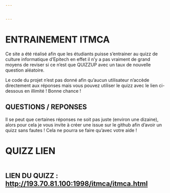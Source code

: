 ```yaml
---


---
```


<h1 id="entrainement-itmca">ENTRAINEMENT ITMCA</h1>
<p>Ce site a été réalisé afin que les étudiants puisse s’entrainer au quizz de culture informatique d’Epitech en effet il n’y a pas vraiment de grand moyens de reviser si ce n’est que QUIZZUP avec un taux de nouvelle question aléatoire.</p>
<p>Le code du projet n’est pas donné afin qu’aucun utilisateur n’accède directement aux réponses mais vous pouvez utiliser le quizz avec le lien ci-dessous en illimité ! Bonne chance !</p>
<h2 id="questions--reponses">QUESTIONS / REPONSES</h2>
<p>Il se peut que certaines réponses ne soit pas juste (environ une dizaine), alors pour cela je vous invite à créer une issue sur le github afin d’avoir un quizz sans fautes ! Cela ne pourra se faire qu’avec votre aide !</p>
<h1 id="quizz-lien">QUIZZ LIEN</h1>
<p><img src="https://lh3.googleusercontent.com/B9K_wYNwAYJjBqYVMQFUMFf9PJQ87dmxccc2rJZDPVpxqAtgoi9aVFE3Uf9axE4y-FvtQ3rIc8N0" alt="" title="Example"></p>
<h2 id="lien-du-quizz--http193.70.81.1001998itmcaitmca.html"><strong>LIEN DU QUIZZ :</strong> <a href="http://193.70.81.100:1998/itmca/itmca.html">http://193.70.81.100:1998/itmca/itmca.html</a></h2>

